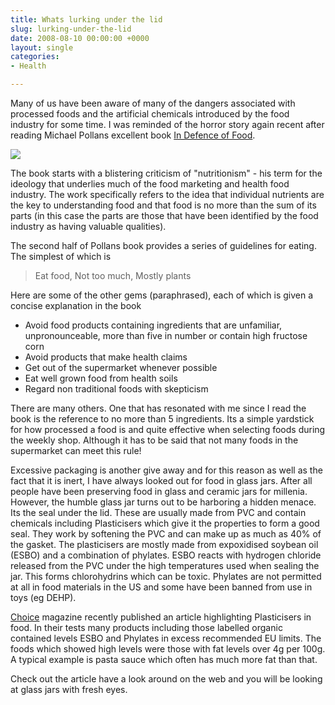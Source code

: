 ```yaml
---
title: Whats lurking under the lid
slug: lurking-under-the-lid
date: 2008-08-10 00:00:00 +0000
layout: single
categories: 
- Health

---
```

Many of us have been aware of many of the dangers associated with processed foods and the artificial chemicals introduced by the food industry for some time. I was reminded of the horror story again recent after reading Michael Pollans excellent book [In Defence of Food][amazon].

![][williampickup]

The book starts with a blistering criticism of "nutritionism" - his term for the ideology that underlies much of the food marketing and health food industry. The work specifically refers to the idea that individual nutrients are the key to understanding food and that food is no more than the sum of its parts (in this case the parts are those that have been identified by the food industry as having valuable qualities).

The second half of Pollans book provides a series of guidelines for eating. The simplest of which is

> Eat food, Not too much, Mostly plants

Here are some of the other gems (paraphrased), each of which is given a concise explanation in the book

- Avoid food products containing ingredients that are unfamiliar, unpronounceable, more than five in number or contain high fructose corn
- Avoid products that make health claims
- Get out of the supermarket whenever possible
- Eat well grown food from health soils
- Regard non traditional foods with skepticism

There are many others. One that has resonated with me since I read the book is the reference to no more than 5 ingredients. Its a simple yardstick for how processed a food is and quite effective when selecting foods during the weekly shop. Although it has to be said that not many foods in the supermarket can meet this rule!

Excessive packaging is another give away and for this reason as well as the fact that it is inert, I have always looked out for food in glass jars. After all people have been preserving food in glass and ceramic jars for millenia. However, the humble glass jar turns out to be harboring a hidden menace. Its the seal under the lid. These are usually made from PVC and contain chemicals including Plasticisers which give it the properties to form a good seal. They work by softening the PVC and can make up as much as 40% of the gasket. The plasticisers are mostly made from expoxidised soybean oil (ESBO) and a combination of phylates. ESBO reacts with hydrogen chloride released from the PVC under the high temperatures used when sealing the jar. This forms chlorohydrins which can be toxic. Phylates are not permitted at all in food materials in the US and some have been banned from use in toys (eg DEHP).

[Choice][choice] magazine recently published an article highlighting Plasticisers in food. In their tests many products including those labelled organic contained levels ESBO and Phylates in excess recommended EU limits. The foods which showed high levels were those with fat levels over 4g per 100g. A typical example is pasta sauce which often has much more fat than that.

Check out the article have a look around on the web and you will be looking at glass jars with fresh eyes.

[amazon]: http://www.amazon.com/gp/product/0143114964/ref=as%5C_li%5C_ss%5C_tl?ie=UTF8&amp;camp=1789&amp;creative=9325&amp;creativeASIN=0143114964&amp;linkCode=as2&amp;tag=slowlane-20
[choice]: http://www.choice.com.au/viewArticle.aspx?id=106380&amp;catId=100228&amp;tid=100008&amp;p=1&amp;title=Plasticisers
[williampickup]: /assets/images/2014/02/41FuN5d4StL.jpg
